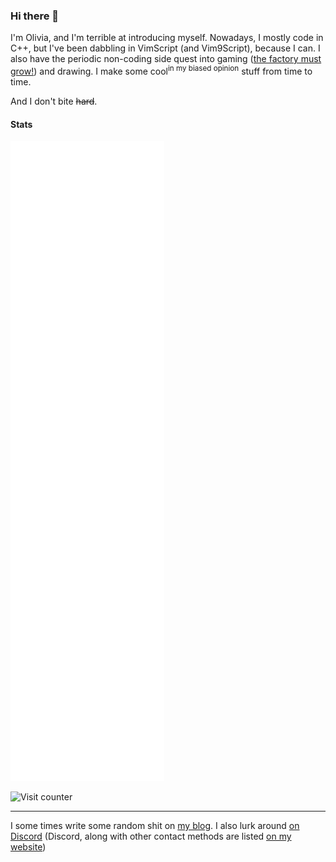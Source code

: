 ### Hi there 👋

I'm Olivia, and I'm terrible at introducing myself. Nowadays, I mostly code in C++, but I've been dabbling in VimScript (and Vim9Script), because I can. I also have the periodic non-coding side quest into gaming ([the factory must grow!](https://www.factorio.com/)) and drawing. I make some cool<sup>in my biased opinion</sup> stuff from time to time.

And I don't bite ~~hard~~.

#### Stats

![Metrics](https://raw.githubusercontent.com/LunarWatcher/LunarWatcher/master/github-metrics.svg)

![Visit counter](https://count.getloli.com/get/@:OliviaLunarWatcherGitHub?theme=rule34)

---

I some times write some random shit on [my blog](https://lunarwatcher.github.io/posts/). I also lurk around [on Discord](https://discord.gg/y3vd2vAYru) (Discord, along with other contact methods are listed [on my website](https://lunarwatcher.github.io))
